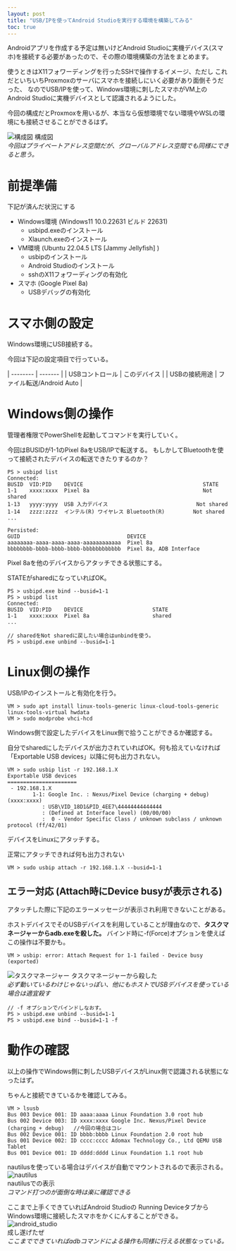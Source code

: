 ```yaml
---
layout: post
title: "USB/IPを使ってAndroid Studioを実行する環境を構築してみる"
toc: true
---
```


Androidアプリを作成する予定は無いけどAndroid Studioに実機デバイス(スマホ)を接続する必要があったので、その際の環境構築の方法をまとめます。

使うときはX11フォワーディングを行ったSSHで操作するイメージ、ただし これだといちいちProxmoxのサーバにスマホを接続しにいく必要があり面倒そうだった、
なのでUSB/IPを使って、Windows環境に刺したスマホがVM上のAndroid Studioに実機デバイスとして認識されるようにした。

今回の構成だとProxmoxを用いるが、本当なら仮想環境でない環境やWSLの環境にも接続させることができるはず。

![構成図](https://github.com/user-attachments/assets/70be1046-6ac7-4323-a65f-5b5c01f6e656)
構成図<br>*今回はプライベートアドレス空間だが、グローバルアドレス空間でも同様にできると思う。*

# 前提準備
下記が済んだ状況にする
- Windows環境 (Windows11 10.0.22631 ビルド 22631)
  - usbipd.exeのインストール
  - Xlaunch.exeのインストール
- VM環境 (Ubuntu 22.04.5 LTS [Jammy Jellyfish] )
  - usbipのインストール
  - Android Studioのインストール
  - sshのX11フォワーディングの有効化
- スマホ (Google Pixel 8a)
  - USBデバッグの有効化

# スマホ側の設定
Windows環境にUSB接続する。

今回は下記の設定項目で行っている。

| -------- | ------- |
| USBコントロール | このデバイス |
| USBの接続用途 | ファイル転送/Android Auto |


# Windows側の操作
管理者権限でPowerShellを起動してコマンドを実行していく。

今回はBUSIDが1-1のPixel 8aをUSB/IPで転送する。
もしかしてBluetoothを使って接続されたデバイスの転送できたりするのか？

```
PS > usbipd list
Connected:
BUSID  VID:PID    DEVICE                                      STATE
1-1    xxxx:xxxx  Pixel 8a                                    Not shared
1-13   yyyy:yyyy  USB 入力デバイス                            Not shared
1-14   zzzz:zzzz  インテル(R) ワイヤレス Bluetooth(R)         Not shared
...

Persisted:
GUID                                  DEVICE
aaaaaaaa-aaaa-aaaa-aaaa-aaaaaaaaaaaa  Pixel 8a
bbbbbbbb-bbbb-bbbb-bbbb-bbbbbbbbbbbb  Pixel 8a, ADB Interface
```

Pixel 8aを他のデバイスからアタッチできる状態にする。

STATEがsharedになっていればOK。
```
PS > usbipd.exe bind --busid=1-1
PS > usbipd list
Connected:
BUSID  VID:PID    DEVICE                      STATE
1-1    xxxx:xxxx  Pixel 8a                    shared
...

// sharedをNot sharedに戻したい場合はunbindを使う。
PS > usbipd.exe unbind --busid=1-1
```

# Linux側の操作
USB/IPのインストールと有効化を行う。
```
VM > sudo apt install linux-tools-generic linux-cloud-tools-generic linux-tools-virtual hwdata
VM > sudo modprobe vhci-hcd
```
<!-- VM > sudo modprobe usbip_host -->

Windows側で設定したデバイスをLinux側で拾うことができるか確認する。

自分でsharedにしたデバイスが出力されていればOK。何も拾えていなければ 「Exportable USB devices」以降に何も出力されない。
```
VM > sudo usbip list -r 192.168.1.X
Exportable USB devices
======================
 - 192.168.1.X
        1-1: Google Inc. : Nexus/Pixel Device (charging + debug) (xxxx:xxxx)
           : USB\VID_18D1&PID_4EE7\44444444444444
           : (Defined at Interface level) (00/00/00)
           :  0 - Vendor Specific Class / unknown subclass / unknown protocol (ff/42/01)
```

デバイスをLinuxにアタッチする。

正常にアタッチできれば何も出力されない
```
VM > sudo usbip attach -r 192.168.1.X --busid=1-1
```

## エラー対応 (Attach時にDevice busyが表示される)
アタッチした際に下記のエラーメッセージが表示され利用できないことがある。

ホストデバイスでそのUSBデバイスを利用していることが理由なので、**タスクマネージャーからadb.exeを殺した。**
バインド時に-f(Force)オプションを使えばこの操作は不要かも。
```
VM > usbip: error: Attach Request for 1-1 failed - Device busy (exported)
```

![タスクマネージャー](https://github.com/user-attachments/assets/39a198a8-e1a8-47d5-978a-ee37acf20f3f)
タスクマネージャーから殺した<br>*必ず動いているわけじゃないっぽい、他にもホストでUSBデバイスを使っている場合は適宜殺す*

```
// -f オプションでバインドしなおす。
PS > usbipd.exe unbind --busid=1-1
PS > usbipd.exe bind --busid=1-1 -f
```

# 動作の確認
以上の操作でWindows側に刺したUSBデバイスがLinux側で認識される状態になったはず。

ちゃんと接続できているかを確認してみる。
```
VM > lsusb
Bus 003 Device 001: ID aaaa:aaaa Linux Foundation 3.0 root hub
Bus 002 Device 003: ID xxxx:xxxx Google Inc. Nexus/Pixel Device (charging + debug)   //今回の場合はコレ
Bus 002 Device 001: ID bbbb:bbbb Linux Foundation 2.0 root hub
Bus 001 Device 002: ID cccc:cccc Adomax Technology Co., Ltd QEMU USB Tablet
Bus 001 Device 001: ID dddd:dddd Linux Foundation 1.1 root hub
```

nautilusを使っている場合はデバイスが自動でマウントされるので表示される。
![nautilus](https://github.com/user-attachments/assets/21bd3536-27c9-4645-8fab-c7e836f9a67f)<br>
nautilusでの表示<br>*コマンド打つのが面倒な時は楽に確認できる*


ここまで上手くできていればAndroid Studioの Running DeviceタブからWindows環境に接続したスマホをかくにんすることができる。
![android_studio](https://github.com/user-attachments/assets/a6de7107-8520-43de-bd4b-cdc82b6bd4ad)<br>
成し遂げたぜ<br>*ここまでできていればadbコマンドによる操作も同様に行える状態なっている。*
